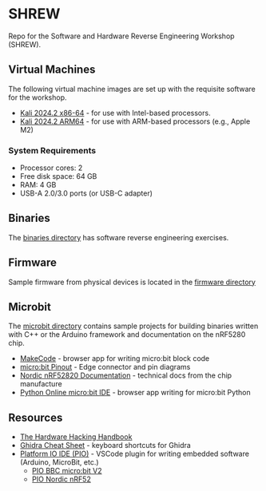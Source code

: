# SHREW
Repo for the Software and Hardware Reverse Engineering Workshop (SHREW). 

## Virtual Machines
The following virtual machine images are set up with the requisite software for the workshop.
* [Kali 2024.2 x86-64](https://share.ialab.dsu.edu/CAE_Workshops/2024/SHREW/Kali-2024.2-x86-64.zip) - for use with Intel-based processors.
* [Kali 2024.2 ARM64](https://share.ialab.dsu.edu/CAE_Workshops/2024/SHREW/Kali-2024.2-ARM.zip) - for use with ARM-based processors (e.g., Apple M2)

### System Requirements
* Processor cores: 2
* Free disk space: 64 GB
* RAM: 4 GB
* USB-A 2.0/3.0 ports (or USB-C adapter)

## Binaries
The [binaries directory](https://github.com/dsu-cs/shrew-facdev/tree/main/binaries) has software reverse engineering exercises.

## Firmware
Sample firmware from physical devices is located in the [firmware directory](https://github.com/dsu-cs/shrew-facdev/tree/main/firmware)

## Microbit
The [microbit directory](https://github.com/dsu-cs/shrew-facdev/tree/main/microbit) contains sample projects for building binaries written with C++ or the Arduino framework and documentation on the nRF5280 chip.

* [MakeCode](https://makecode.microbit.org) - browser app for writing micro:bit block code
* [micro:bit Pinout](https://tech.microbit.org/hardware/edgeconnector/) - Edge connector and pin diagrams
* [Nordic nRF52820 Documentation](https://www.nordicsemi.com/Products/nRF52820/Download#infotabs) - technical docs from the chip manufacture
* [Python Online micro:bit IDE](https://python.microbit.org/v/3) - browser app writing for micro:bit Python

## Resources 
* [The Hardware Hacking Handbook](https://nostarch.com/hardwarehacking)
* [Ghidra Cheat Sheet](https://ghidra-sre.org/CheatSheet.html) - keyboard shortcuts for Ghidra
* [Platform IO IDE (PIO)](https://platformio.org/platformio-ide) - VSCode plugin for writing embedded software (Arduino, MicroBit, etc.)
  * [PIO BBC micro:bit V2](https://docs.platformio.org/en/latest/boards/nordicnrf52/bbcmicrobit_v2.html#frameworks)
  * [PIO Nordic nRF52](https://github.com/platformio/platform-nordicnrf52/tree/develop)

